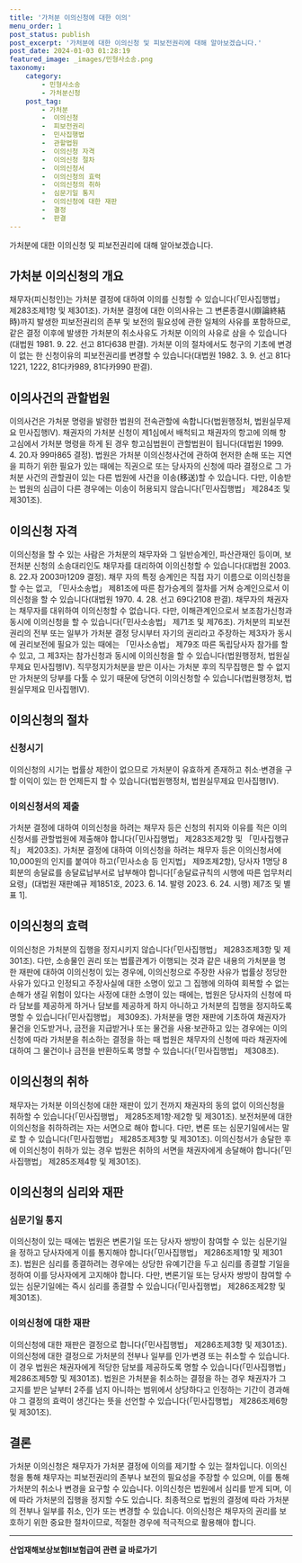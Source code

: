 ```yaml
---
title: '가처분 이의신청에 대한 이의'
menu_order: 1
post_status: publish
post_excerpt: '가처분에 대한 이의신청 및 피보전권리에 대해 알아보겠습니다.'
post_date: 2024-01-03 01:28:19
featured_image: _images/민형사소송.png
taxonomy:
    category:
        - 민형사소송
        - 가처분신청
    post_tag:
        - 가처분
        -  이의신청
        -  피보전권리
        -  민사집행법
        -  관할법원
        -  이의신청 자격
        -  이의신청 절차
        -  이의신청서
        -  이의신청의 효력
        -  이의신청의 취하
        -  심문기일 통지
        -  이의신청에 대한 재판
        -  결정
        -  판결
---
```



가처분에 대한 이의신청 및 피보전권리에 대해 알아보겠습니다.

## 가처분 이의신청의 개요

채무자(피신청인)는 가처분 결정에 대하여 이의를 신청할 수 있습니다(「민사집행법」 제283조제1항 및 제301조). 가처분 결정에 대한 이의사유는 그 변론종결시(辯論終結時)까지 발생한 피보전권리의 존부 및 보전의 필요성에 관한 일체의 사유를 포함하므로, 같은 결정 이후에 발생한 가처분의 취소사유도 가처분 이의의 사유로 삼을 수 있습니다(대법원 1981. 9. 22. 선고 81다638 판결). 가처분 이의 절차에서도 청구의 기초에 변경이 없는 한 신청이유의 피보전권리를 변경할 수 있습니다(대법원 1982. 3. 9. 선고 81다1221, 1222, 81다카989, 81다카990 판결).

## 이의사건의 관할법원

이의사건은 가처분 명령을 발령한 법원의 전속관할에 속합니다(법원행정처, 법원실무제요 민사집행Ⅳ). 채권자의 가처분 신청이 제1심에서 배척되고 채권자의 항고에 의해 항고심에서 가처분 명령을 하게 된 경우 항고심법원이 관할법원이 됩니다(대법원 1999. 4. 20.자 99마865 결정). 법원은 가처분 이의신청사건에 관하여 현저한 손해 또는 지연을 피하기 위한 필요가 있는 때에는 직권으로 또는 당사자의 신청에 따라 결정으로 그 가처분 사건의 관할권이 있는 다른 법원에 사건을 이송(移送)할 수 있습니다. 다만, 이송받는 법원의 심급이 다른 경우에는 이송이 허용되지 않습니다(「민사집행법」 제284조 및 제301조).

## 이의신청 자격

이의신청을 할 수 있는 사람은 가처분의 채무자와 그 일반승계인, 파산관재인 등이며, 보전처분 신청의 소송대리인도 채무자를 대리하여 이의신청할 수 있습니다(대법원 2003. 8. 22.자 2003마1209 결정). 채무 자의 특정 승계인은 직접 자기 이름으로 이의신청을 할 수는 없고, 「민사소송법」 제81조에 따른 참가승계의 절차를 거쳐 승계인으로서 이의신청을 할 수 있습니다(대법원 1970. 4. 28. 선고 69다2108 판결). 채무자의 채권자는 채무자를 대위하여 이의신청할 수 없습니다. 다만, 이해관계인으로서 보조참가신청과 동시에 이의신청을 할 수 있습니다(「민사소송법」 제71조 및 제76조). 가처분의 피보전권리의 전부 또는 일부가 가처분 결정 당시부터 자기의 권리라고 주장하는 제3자가 동시에 권리보전에 필요가 있는 때에는 「민사소송법」 제79조 따른 독립당사자 참가를 할 수 있고, 그 제3자는 참가신청과 동시에 이의신청을 할 수 있습니다(법원행정처, 법원실무제요 민사집행Ⅳ). 직무정지가처분을 받은 이사는 가처분 후의 직무집행은 할 수 없지만 가처분의 당부를 다툴 수 있기 때문에 당연히 이의신청할 수 있습니다(법원행정처, 법원실무제요 민사집행Ⅳ).

## 이의신청의 절차

### 신청시기

이의신청의 시기는 법률상 제한이 없으므로 가처분이 유효하게 존재하고 취소·변경을 구할 이익이 있는 한 언제든지 할 수 있습니다(법원행정처, 법원실무제요 민사집행Ⅳ).

### 이의신청서의 제출

가처분 결정에 대하여 이의신청을 하려는 채무자 등은 신청의 취지와 이유를 적은 이의신청서를 관할법원에 제출해야 합니다(「민사집행법」 제283조제2항 및 「민사집행규칙」 제203조). 가처분 결정에 대하여 이의신청을 하려는 채무자 등은 이의신청서에 10,000원의 인지를 붙여야 하고(「민사소송 등 인지법」 제9조제2항), 당사자 1명당 8회분의 송달료를 송달료납부서로 납부해야 합니다[「송달료규칙의 시행에 따른 업무처리요령」(대법원 재판예규 제1851호, 2023. 6. 14. 발령 2023. 6. 24. 시행) 제7조 및 별표 1].

## 이의신청의 효력

이의신청은 가처분의 집행을 정지시키지 않습니다(「민사집행법」 제283조제3항 및 제301조). 다만, 소송물인 권리 또는 법률관계가 이행되는 것과 같은 내용의 가처분을 명한 재판에 대하여 이의신청이 있는 경우에, 이의신청으로 주장한 사유가 법률상 정당한 사유가 있다고 인정되고 주장사실에 대한 소명이 있고 그 집행에 의하여 회복할 수 없는 손해가 생길 위험이 있다는 사정에 대한 소명이 있는 때에는, 법원은 당사자의 신청에 따라 담보를 제공하게 하거나 담보를 제공하게 하지 아니하고 가처분의 집행을 정지하도록 명할 수 있습니다(「민사집행법」 제309조). 가처분을 명한 재판에 기초하여 채권자가 물건을 인도받거나, 금전을 지급받거나 또는 물건을 사용·보관하고 있는 경우에는 이의신청에 따라 가처분을 취소하는 결정을 하는 때 법원은 채무자의 신청에 따라 채권자에 대하여 그 물건이나 금전을 반환하도록 명할 수 있습니다(「민사집행법」 제308조).

## 이의신청의 취하

채무자는 가처분 이의신청에 대한 재판이 있기 전까지 채권자의 동의 없이 이의신청을 취하할 수 있습니다(「민사집행법」 제285조제1항·제2항 및 제301조). 보전처분에 대한 이의신청을 취하하려는 자는 서면으로 해야 합니다. 다만, 변론 또는 심문기일에서는 말로 할 수 있습니다(「민사집행법」 제285조제3항 및 제301조). 이의신청서가 송달한 후에 이의신청이 취하가 있는 경우 법원은 취하의 서면을 채권자에게 송달해야 합니다(「민사집행법」 제285조제4항 및 제301조).

## 이의신청의 심리와 재판

### 심문기일 통지

이의신청이 있는 때에는 법원은 변론기일 또는 당사자 쌍방이 참여할 수 있는 심문기일을 정하고 당사자에게 이를 통지해야 합니다(「민사집행법」 제286조제1항 및 제301조). 법원은 심리를 종결하려는 경우에는 상당한 유예기간을 두고 심리를 종결할 기일을 정하여 이를 당사자에게 고지해야 합니다. 다만, 변론기일 또는 당사자 쌍방이 참여할 수 있는 심문기일에는 즉시 심리를 종결할 수 있습니다(「민사집행법」 제286조제2항 및 제301조).

### 이의신청에 대한 재판

이의신청에 대한 재판은 결정으로 합니다(「민사집행법」 제286조제3항 및 제301조). 이의신청에 대한 결정으로 가처분의 전부나 일부를 인가·변경 또는 취소할 수 있습니다. 이 경우 법원은 채권자에게 적당한 담보를 제공하도록 명할 수 있습니다(「민사집행법」 제286조제5항 및 제301조). 법원은 가처분을 취소하는 결정을 하는 경우 채권자가 그 고지를 받은 날부터 2주를 넘지 아니하는 범위에서 상당하다고 인정하는 기간이 경과해야 그 결정의 효력이 생긴다는 뜻을 선언할 수 있습니다(「민사집행법」 제286조제6항 및 제301조).

## 결론

가처분 이의신청은 채무자가 가처분 결정에 이의를 제기할 수 있는 절차입니다. 이의신청을 통해 채무자는 피보전권리의 존부나 보전의 필요성을 주장할 수 있으며, 이를 통해 가처분의 취소나 변경을 요구할 수 있습니다. 이의신청은 법원에서 심리를 받게 되며, 이에 따라 가처분의 집행을 정지할 수도 있습니다. 최종적으로 법원의 결정에 따라 가처분의 전부나 일부를 취소, 인가 또는 변경할 수 있습니다. 이의신청은 채무자의 권리를 보호하기 위한 중요한 절차이므로, 적절한 경우에 적극적으로 활용해야 합니다.
<!-- wp:separator -->
<hr class="wp-block-separator has-alpha-channel-opacity"/>
<!-- /wp:separator -->

<!-- wp:group {"backgroundColor":"base","layout":{"type":"constrained"}} -->
<div class="wp-block-group has-base-background-color has-background"><!-- wp:paragraph {"align":"center","fontSize":"medium"} -->
<p class="has-text-align-center has-large-font-size"><strong>산업재해보상보험Ⅱ보험급여 관련 글 바로가기</strong></p>
<!-- /wp:paragraph -->


<!-- wp:latest-posts
{"categories":[{"id":10872,"count":19,"description":"","link":"https://uknowlaw.com/category/%ec%82%b0%ec%97%85%ec%9e%ac%ed%95%b4%eb%b3%b4%ec%83%81%eb%b3%b4%ed%97%98%e2%85%b1%eb%b3%b4%ed%97%98%ea%b8%89%ec%97%ac/","name":"산업재해보상보험Ⅱ보험급여","slug":"산업재해보상보험Ⅱ보험급여","taxonomy":"category","parent":0,"meta":[],"_links":{"self":[{"href":"https://uknowlaw.com/wp-json/wp/v2/categories/10872"}],"collection":[{"href":"https://uknowlaw.com/wp-json/wp/v2/categories"}],"about":[{"href":"https://uknowlaw.com/wp-json/wp/v2/taxonomies/category"}],"wp:post_type":[{"href":"https://uknowlaw.com/wp-json/wp/v2/posts?categories=10872"}],"curies":[{"name":"wp","href":"https://api.w.org/{rel}","templated":true}]}}],"postsToShow":100,"excerptLength":28,"postLayout":"grid","columns":2,"featuredImageAlign":"left","featuredImageSizeSlug":"large","fontSize":"small"} /--></div>
<!-- /wp:group -->